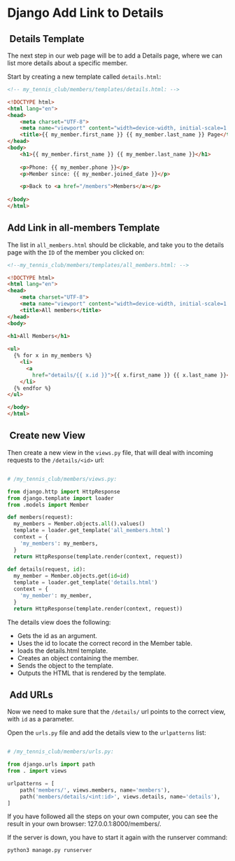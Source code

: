 # Django Add Link to Details

##  Details Template

The next step in our web page will be to add a Details page,
where we can list more details about a specific member.

Start by creating a new template called `details.html`:

```html
<!-- my_tennis_club/members/templates/details.html: -->

<!DOCTYPE html>
<html lang="en">
<head>
    <meta charset="UTF-8">
    <meta name="viewport" content="width=device-width, initial-scale=1.0">
    <title>{{ my_member.first_name }} {{ my_member.last_name }} Page</title>
</head>
<body>
    <h1>{{ my_member.first_name }} {{ my_member.last_name }}</h1>
  
    <p>Phone: {{ my_member.phone }}</p>
    <p>Member since: {{ my_member.joined_date }}</p>

    <p>Back to <a href="/members">Members</a></p>
    
</body>
</html>
```

## Add Link in all-members Template

The list in `all_members.html` should be clickable, and take you
to the details page with the `ID` of the member you clicked on:

```html
<!--my_tennis_club/members/templates/all_members.html: -->

<!DOCTYPE html>
<html lang="en">
<head>
    <meta charset="UTF-8">
    <meta name="viewport" content="width=device-width, initial-scale=1.0">
    <title>All members</title>
</head>
<body>

<h1>All Members</h1>
  
<ul>
  {% for x in my_members %}
    <li>
      <a 
        href="details/{{ x.id }}">{{ x.first_name }} {{ x.last_name }}</a>
    </li>
  {% endfor %}
</ul>

</body>
</html>
```

##  Create new View

Then create a new view in the `views.py` file, that will deal with
incoming requests to the `/details/<id>` url:

```py

# /my_tennis_club/members/views.py:

from django.http import HttpResponse
from django.template import loader
from .models import Member

def members(request):
  my_members = Member.objects.all().values()
  template = loader.get_template('all_members.html')
  context = {
    'my_members': my_members,
  }
  return HttpResponse(template.render(context, request))
  
def details(request, id):
  my_member = Member.objects.get(id=id)
  template = loader.get_template('details.html')
  context = {
    'my_member': my_member,
  }
  return HttpResponse(template.render(context, request))
```

The details view does the following:

- Gets the id as an argument.
- Uses the id to locate the correct record in the Member table.
- loads the details.html template.
- Creates an object containing the member.
- Sends the object to the template.
- Outputs the HTML that is rendered by the template.

##  Add URLs

Now we need to make sure that the `/details/` url points to the
correct view, with `id` as a parameter.

Open the `urls.py` file and add the details view to the `urlpatterns` list:

```py

# /my_tennis_club/members/urls.py:

from django.urls import path
from . import views

urlpatterns = [
    path('members/', views.members, name='members'),
    path('members/details/<int:id>', views.details, name='details'),
]

```

If you have followed all the steps on your own computer, you can
see the result in your own browser: 127.0.0.1:8000/members/.

If the server is down, you have to start it again with the
runserver command:

```bash
python3 manage.py runserver
```
